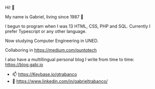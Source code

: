 Hi! 👋

My name is Gabriel, living since 1987 🍷

I begun to program when I was 13 HTML, CSS, PHP and SQL. Currently I prefer Typescript or any other language.

Now studying Computer Engineering in UNED.

Collaboring in https://medium.com/puntotech

I also have a multillingual personal blog I write from time to time: https://blog.gabi.io

- 📫  https://Keybase.io/gtrabanco
- 📝 https://www.linkedin.com/in/gabrieltrabanco/

